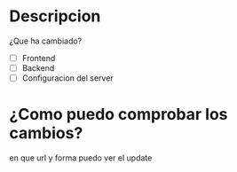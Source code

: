  # Descripcion 
¿Que ha cambiado?
- [ ] Frontend
- [ ] Backend
- [ ] Configuracion del server 
# ¿Como puedo comprobar los cambios?
en que url y forma puedo ver el update 
